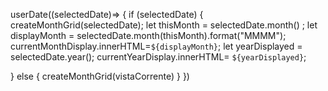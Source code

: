 userDate((selectedDate)=> {
       if (selectedDate) {
   createMonthGrid(selectedDate);
   let thisMonth = selectedDate.month() ;
   let displayMonth = selectedDate.month(thisMonth).format("MMMM");
   currentMonthDisplay.innerHTML=`${displayMonth}`;
   let yearDisplayed = selectedDate.year();
   currentYearDisplay.innerHTML= `${yearDisplayed}`;

} else {
   createMonthGrid(vistaCorrente)
}
     })